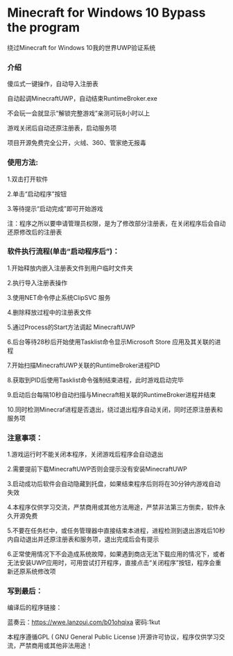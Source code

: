 # Minecraft for Windows 10 Bypass the program
绕过Minecraft for Windows 10我的世界UWP验证系统

### 介绍


傻瓜式一键操作，自动导入注册表

自动起调MinecraftUWP，自动结束RuntimeBroker.exe

不会玩一会就显示“解锁完整游戏”亲测可玩8小时以上

游戏关闭后自动还原注册表，启动服务项

项目开源免费完全公开，火绒、360、管家绝无报毒


### 使用方法:

1.双击打开软件

2.单击“启动程序”按钮

3.等待提示“启动完成”即可开始游戏

注：程序之所以要申请管理员权限，是为了修改部分注册表，在关闭程序后会自动还原修改后的注册表

### 软件执行流程(单击“启动程序后”)：

1.开始释放内嵌入注册表文件到用户临时文件夹

2.执行导入注册表操作

3.使用NET命令停止系统ClipSVC 服务

4.删除释放过程中的注册表文件

5.通过Process的Start方法调起 MinecraftUWP

6.后台等待28秒后开始使用Tasklist命令显示Microsoft Store 应用及其关联的进程

7.开始扫描MinecraftUWP关联的RuntimeBroker进程PID

8.获取到PID后使用Tasklist命令强制结束进程，此时游戏启动完毕

9.启动后台每隔10秒自动扫描与Minecraft相关联的RuntimeBroker进程并结束

10.同时检测Minecraf进程是否退出，绕过退出程序自动关闭，同时还原注册表和服务项


### 注意事项：

1.游戏运行时不能关闭本程序，关闭游戏后程序会自动退出
  
2.需要提前下载MinecraftUWP否则会提示没有安装MinecraftUWP
  
3.启动成功后软件会自动隐藏到托盘，如果结束程序后则将在30分钟内游戏自动失效

4.本程序仅供学习交流，严禁商用或其他方法用途，严禁非法第三方倒卖，软件永久开源免费

5.不要在任务栏中，或任务管理器中直接结束本进程，进程检测到退出游戏后10秒内自动退出并还原注册表和服务项，退出完成后会有提示

6.正常使用情况下不会造成系统故障，如果遇到商店无法下载应用的情况下，或者无法安装UWP应用时，可用尝试打开程序，直接点击“关闭程序”按钮，程序会重新还原系统修改项
  
### 写到最后：

编译后的程序链接：

蓝奏云：https://wwe.lanzoui.com/b01ohqixa 密码:1kut

本程序遵循GPL ( GNU General Public License )开源许可协议，程序仅供学习交流，严禁商用或其他非法用途！
